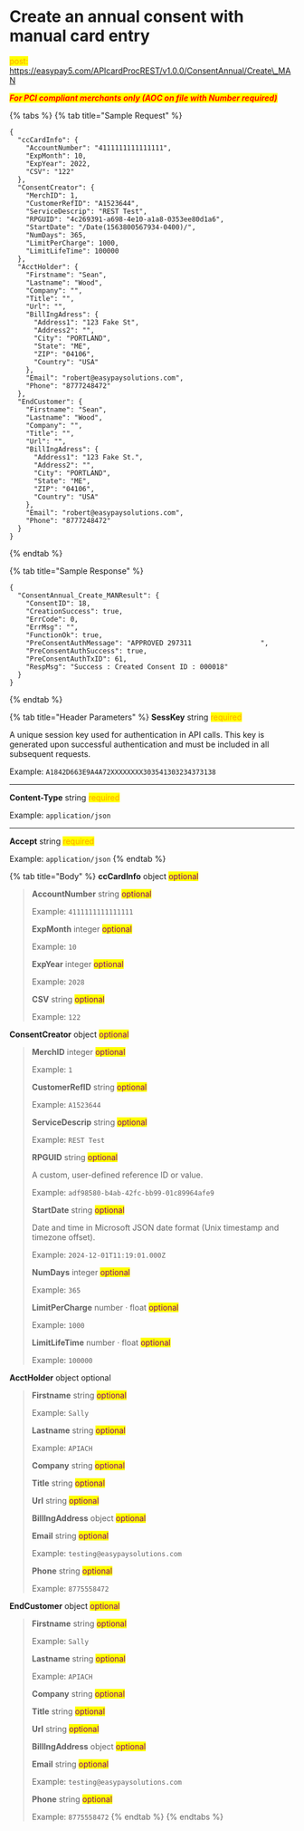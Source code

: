 # Create an annual consent with manual card entry

<mark style="color:orange;">post:</mark> https://easypay5.com/APIcardProcREST/v1.0.0/ConsentAnnual/Create\_MAN

_<mark style="color:red;">**For PCI compliant merchants only (AOC on file with Number required)**</mark>_

{% tabs %}
{% tab title="Sample Request" %}
```clike
{
  "ccCardInfo": {
    "AccountNumber": "4111111111111111",
    "ExpMonth": 10,
    "ExpYear": 2022,
    "CSV": "122"
  },
  "ConsentCreator": {
    "MerchID": 1,
    "CustomerRefID": "A1523644",
    "ServiceDescrip": "REST Test",
    "RPGUID": "4c269391-a698-4e10-a1a8-0353ee80d1a6",
    "StartDate": "/Date(1563800567934-0400)/",
    "NumDays": 365,
    "LimitPerCharge": 1000,
    "LimitLifeTime": 100000
  },
  "AcctHolder": {
    "Firstname": "Sean",
    "Lastname": "Wood",
    "Company": "",
    "Title": "",
    "Url": "",
    "BillIngAdress": {
      "Address1": "123 Fake St",
      "Address2": "",
      "City": "PORTLAND",
      "State": "ME",
      "ZIP": "04106",
      "Country": "USA"
    },
    "Email": "robert@easypaysolutions.com",
    "Phone": "8777248472"
  },
  "EndCustomer": {
    "Firstname": "Sean",
    "Lastname": "Wood",
    "Company": "",
    "Title": "",
    "Url": "",
    "BillIngAdress": {
      "Address1": "123 Fake St.",
      "Address2": "",
      "City": "PORTLAND",
      "State": "ME",
      "ZIP": "04106",
      "Country": "USA"
    },
    "Email": "robert@easypaysolutions.com",
    "Phone": "8777248472"
  }
}
```
{% endtab %}

{% tab title="Sample Response" %}
```clike
{
  "ConsentAnnual_Create_MANResult": {
    "ConsentID": 18,
    "CreationSuccess": true,
    "ErrCode": 0,
    "ErrMsg": "",
    "FunctionOk": true,
    "PreConsentAuthMessage": "APPROVED 297311                 ",
    "PreConsentAuthSuccess": true,
    "PreConsentAuthTxID": 61,
    "RespMsg": "Success : Created Consent ID : 000018"
  }
}
```
{% endtab %}

{% tab title="Header Parameters" %}
**SessKey** string <mark style="color:orange;">required</mark>

A unique session key used for authentication in API calls. This key is generated upon successful authentication and must be included in all subsequent requests.

Example: `A1842D663E9A4A72XXXXXXXX303541303234373138`

***

**Content-Type** string <mark style="color:orange;">required</mark>

Example: `application/json`

***

**Accept** string <mark style="color:orange;">required</mark>

Example: `application/json`
{% endtab %}

{% tab title="Body" %}
**ccCardInfo** object <mark style="color:purple;">optional</mark>

> **AccountNumber** string <mark style="color:purple;">optional</mark>
>
> Example: `4111111111111111`
>
>
>
> **ExpMonth** integer <mark style="color:purple;">optional</mark>
>
> Example: `10`
>
>
>
> **ExpYear** integer <mark style="color:purple;">optional</mark>
>
> Example: `2028`
>
>
>
> **CSV** string <mark style="color:purple;">optional</mark>
>
> Example: `122`

**ConsentCreator** object <mark style="color:purple;">optional</mark>

> **MerchID** integer <mark style="color:purple;">optional</mark>
>
> Example: `1`
>
>
>
> **CustomerRefID** string <mark style="color:purple;">optional</mark>
>
> Example: `A1523644`
>
>
>
> **ServiceDescrip** string <mark style="color:purple;">optional</mark>
>
> Example: `REST Test`
>
>
>
> **RPGUID** string <mark style="color:purple;">optional</mark>
>
> A custom, user-defined reference ID or value.
>
> Example: `adf98580-b4ab-42fc-bb99-01c89964afe9`
>
>
>
> **StartDate** string <mark style="color:purple;">optional</mark>
>
> Date and time in Microsoft JSON date format (Unix timestamp and timezone offset).
>
> Example: `2024-12-01T11:19:01.000Z`
>
>
>
> **NumDays** integer <mark style="color:purple;">optional</mark>
>
> Example: `365`
>
>
>
> **LimitPerCharge** number · float <mark style="color:purple;">optional</mark>
>
> Example: `1000`
>
>
>
> **LimitLifeTime** number · float <mark style="color:purple;">optional</mark>
>
> Example: `100000`

**AcctHolder** object optional

> **Firstname** string <mark style="color:purple;">optional</mark>
>
> Example: `Sally`
>
>
>
> **Lastname** string <mark style="color:purple;">optional</mark>
>
> Example: `APIACH`
>
>
>
> **Company** string <mark style="color:purple;">optional</mark>
>
>
>
> **Title** string <mark style="color:purple;">optional</mark>
>
>
>
> **Url** string <mark style="color:purple;">optional</mark>
>
>
>
> **BillIngAddress** object <mark style="color:purple;">optional</mark>
>
>
>
> **Email** string <mark style="color:purple;">optional</mark>
>
> Example: `testing@easypaysolutions.com`
>
>
>
> **Phone** string <mark style="color:purple;">optional</mark>
>
> Example: `8775558472`

**EndCustomer** object <mark style="color:purple;">optional</mark>

> **Firstname** string <mark style="color:purple;">optional</mark>
>
> Example: `Sally`
>
>
>
> **Lastname** string <mark style="color:purple;">optional</mark>
>
> Example: `APIACH`
>
>
>
> **Company** string <mark style="color:purple;">optional</mark>
>
>
>
> **Title** string <mark style="color:purple;">optional</mark>
>
>
>
> **Url** string <mark style="color:purple;">optional</mark>
>
>
>
> **BillIngAddress** object <mark style="color:purple;">optional</mark>
>
>
>
> **Email** string <mark style="color:purple;">optional</mark>
>
> Example: `testing@easypaysolutions.com`
>
>
>
> **Phone** string <mark style="color:purple;">optional</mark>
>
> Example: `8775558472`
{% endtab %}
{% endtabs %}
